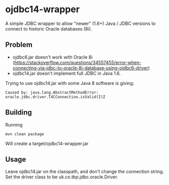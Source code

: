 ojdbc14-wrapper
===============

A simple JDBC wrapper to allow "newer" (1.6+) Java / JDBC versions to connect to historic Oracle databases (8i).

Problem
-------

* ojdbc6.jar doesn't work with Oracle 8i (https://stackoverflow.com/questions/34557455/error-when-connecting-via-jdbc-to-oracle-8i-database-using-ojdbc6-driver)
* ojdbc14.jar doesn't implement full JDBC in Java 1.6.

Trying to use ojdbc14.jar with some Java 8 software is giving:

    Caused by: java.lang.AbstractMethodError: oracle.jdbc.driver.T4CConnection.isValid(I)Z

Building
--------

Running

    mvn clean package

Will create a target/ojdbc14-wrapper.jar

Usage
-----

Leave ojdbc14.jar on the classpath, and don't change the connection string.
Set the driver class to be uk.co.tbp.jdbc.oracle.Driver.

